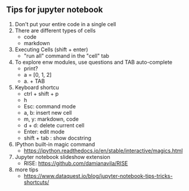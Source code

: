 ## Tips for jupyter notebook
1. Don't put your entire code in a single cell
2. There are different types of cells
    - code
    - markdown
3. Executing Cells (shift + enter)
    - "run all" command in the "cell" tab
4. To explore enw modules, use questions and TAB auto-complete
    - print?
    - a = [0, 1, 2]
    - a. + TAB
5. Keyboard shortcu
    - ctrl + shift + p
    - h
    - Esc: command mode
    - a, b: insert new cell
    - m, y: markdown, code
    - d + d: delete current cell
    - Enter: edit mode
    - shift + tab : show docstring
6. IPython built-in magic command
    - https://ipython.readthedocs.io/en/stable/interactive/magics.html
7. Jupyter notebook slideshow extension
    - RISE: https://github.com/damianavila/RISE
8. more tips
    - https://www.dataquest.io/blog/jupyter-notebook-tips-tricks-shortcuts/
